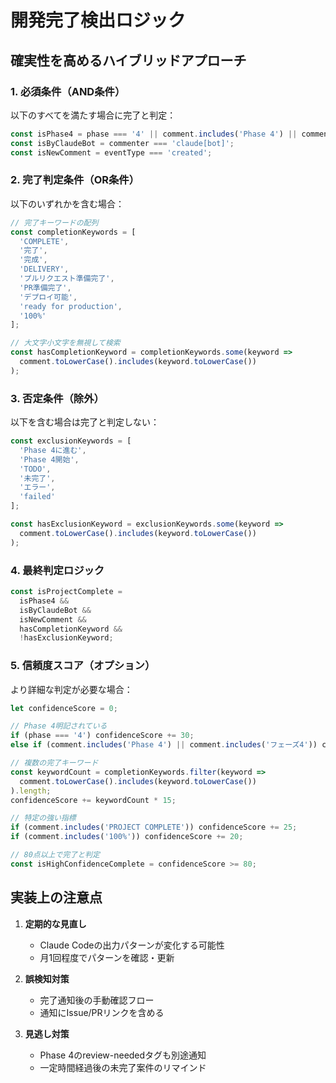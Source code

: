 # 開発完了検出ロジック

## 確実性を高めるハイブリッドアプローチ

### 1. 必須条件（AND条件）
以下のすべてを満たす場合に完了と判定：

```javascript
const isPhase4 = phase === '4' || comment.includes('Phase 4') || comment.includes('フェーズ4');
const isByClaudeBot = commenter === 'claude[bot]';
const isNewComment = eventType === 'created';
```

### 2. 完了判定条件（OR条件）
以下のいずれかを含む場合：

```javascript
// 完了キーワードの配列
const completionKeywords = [
  'COMPLETE',
  '完了',
  '完成',
  'DELIVERY',
  'プルリクエスト準備完了',
  'PR準備完了',
  'デプロイ可能',
  'ready for production',
  '100%'
];

// 大文字小文字を無視して検索
const hasCompletionKeyword = completionKeywords.some(keyword => 
  comment.toLowerCase().includes(keyword.toLowerCase())
);
```

### 3. 否定条件（除外）
以下を含む場合は完了と判定しない：

```javascript
const exclusionKeywords = [
  'Phase 4に進む',
  'Phase 4開始',
  'TODO',
  '未完了',
  'エラー',
  'failed'
];

const hasExclusionKeyword = exclusionKeywords.some(keyword => 
  comment.toLowerCase().includes(keyword.toLowerCase())
);
```

### 4. 最終判定ロジック

```javascript
const isProjectComplete = 
  isPhase4 && 
  isByClaudeBot && 
  isNewComment && 
  hasCompletionKeyword && 
  !hasExclusionKeyword;
```

### 5. 信頼度スコア（オプション）
より詳細な判定が必要な場合：

```javascript
let confidenceScore = 0;

// Phase 4明記されている
if (phase === '4') confidenceScore += 30;
else if (comment.includes('Phase 4') || comment.includes('フェーズ4')) confidenceScore += 20;

// 複数の完了キーワード
const keywordCount = completionKeywords.filter(keyword => 
  comment.toLowerCase().includes(keyword.toLowerCase())
).length;
confidenceScore += keywordCount * 15;

// 特定の強い指標
if (comment.includes('PROJECT COMPLETE')) confidenceScore += 25;
if (comment.includes('100%')) confidenceScore += 20;

// 80点以上で完了と判定
const isHighConfidenceComplete = confidenceScore >= 80;
```

## 実装上の注意点

1. **定期的な見直し**
   - Claude Codeの出力パターンが変化する可能性
   - 月1回程度でパターンを確認・更新

2. **誤検知対策**
   - 完了通知後の手動確認フロー
   - 通知にIssue/PRリンクを含める

3. **見逃し対策**
   - Phase 4のreview-neededタグも別途通知
   - 一定時間経過後の未完了案件のリマインド